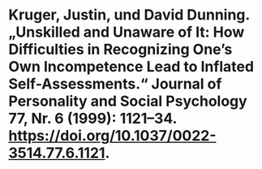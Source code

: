# Kruger, Justin, und David Dunning. „Unskilled and Unaware of It: How Difficulties in Recognizing One’s Own Incompetence Lead to Inflated Self-Assessments.“ Journal of Personality and Social Psychology 77, Nr. 6 (1999): 1121–34. https://doi.org/10.1037/0022-3514.77.6.1121.